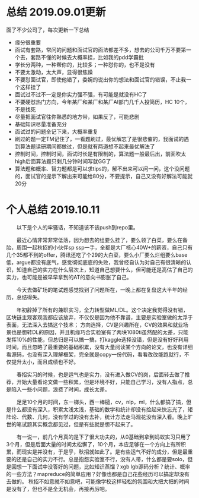 # 总结 2019.09.01更新
面了不少公司了，每次更新一下总结
- 缘分很重要
- 面试有套路，常问的问题和面试官的面法都差不多，想去的公司千万不要第一个去，套路不懂的时候去大概率挂，比如我的pdd学霸批
- 学长分两种，一种帮你的，比较多；一种怼你的，也不是没有
- 不要太激动，太大声，显得很焦躁
- 不要怼面试官，即使他错了，委婉的说出你的想法和面试官的错误，不止我一个这样挂了
- 面试过不过不一定是你实力强不强，有可能是就没有HC了
- 不要硬怼热门方向，今年某厂和某厂和某厂AI部门几千人投简历，HC 10个，不是找死
- 尽量把面试官往你熟悉的地方带，如果反了，可能悲剧
- 基础知识尽量准备充分
- 面试过的问题全记下来，大概率重复
- 刷过的题一定TM记住了，一看题刷过，最优解忘了是很悲催的，我面试的遇到算法题读研期间都做过，但是就有两道想不起来最优解法了
- 控制时间，控制时间，面试时长是有限制的，算法题一般最后出，前面吹太high后面算法题只剩几分钟时间写就GG了
- 算法题和概率、智力题都是可以求tips的，解不出来可以问一问，这个没问题的，面试官的提示下解出来可能给80分，不要提示，自己又没有好解法可能就20分
# 个人总结 2019.10.11
&#8195;&#8195;以下是个人的牢骚话，不知道该不该push到repo里。

&#8195;&#8195;最近心情非常非常低落，因为想去的组要么挂了，要么领了白菜，要么在备胎，周围一起秋招的小伙伴sp ssp一手，全都是大厂核心40W+的薪资，自己只有几个35都不到的offer，腾讯还吃了个29的大白菜，要么小厂要么烂组要么base低，argue都没有底气，感觉彻彻底底的失败，我曾经自认为对自己有很清晰的认识，知道自己的实力在什么层次上，知道自己想要什么，但可能还是高估了自己的实力，也可能是被早早拿到的AT的意向书膨胀了自己。

&#8195;&#8195;今天去做矿场的笔试题感觉找到了问题所在，一晚上都在复盘这大半年的经历，总结得失。

&#8195;&#8195;年初辞掉了所有的兼职实习，全力转型做ML/DL。这个决定我觉得没有错，区块链主观客观我都应该放弃，不仅仅是因为他不靠谱，主要是实验室做的太浮于表面，无法深入去搞这个技术；
方向选择，CV是兴趣所在，CV的效果和就业场景也是想转DL的原因，并且机缘巧合实验室有了两块1080ti虽然配的太差，只能发挥10%的性能，但总归是可以搞一搞，打kaggle选择没错，但是没有好好利用时间，而且忽略了最重要的基础积累，没有大量阅读某个方向的论文，也没有详细看源码，也没有深入理解框架，完全就是copy一份代码，看看改改能跑就行，不仅提升太小，而且成绩也不好。

&#8195;&#8195;春招实习的时候，也是运气也是实力，没有进入做CV的岗，后面转去做了推荐，开始大量看论文做一些积累，但是环境不好，只能自己学习，没有人指点，总是陷入一些小问题，浪费了时间，成长太差。

&#8195;&#8195;足足10个月的时间，东一榔头，西一棒槌，cv，nlp，ml，什么都搞了搞，但是什么都没有深入，积累太浅太浅，基础的数学和统计却没有捡起来快忘光了，矩阵论、代数、几何，没有学过的没有去补，统计方法走马观花没有深入看。晚上旷世的笔试题其实概念都见过，但是有些就是想不起来了。
  
&#8195;&#8195;有一说一，前几个月真的是下了很大功夫的，从0基础到拿到蚂蚁实习只用了3个月，但是后面大量的时间太松懈了，10个月，本应足够在一个方向上有所积累，而现实是并没有，于是乎，秋招就如此了。是有些运气不好的成分，但是最重要的还是自己的实力不行。总是抱怨实验室不行，没有人带，什么都是要solo，但是回想一下面试中没答好的问题，比如知识蒸馏？xgb lgb源码分析？统计、概率的一些方法？mapreduce的简单应用？好像也都是自己花些经历可以搞定却没有去做的。
秋招不如意就不如意吧，可能像学校这样轻松的氛围和大把大把的时间是没有了，但也不是全无机会，再接再厉吧。


